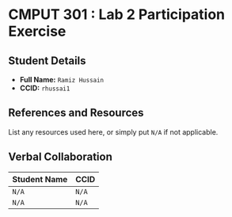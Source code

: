 # CMPUT 301 : Lab 2 Participation Exercise

## Student Details

- **Full Name:** `Ramiz Hussain`
- **CCID:** `rhussai1`

## References and Resources

List any resources used here, or simply put `N/A` if not applicable.

## Verbal Collaboration

| Student Name | CCID      |
| ------------ | --------- |
| `N/A`        | `N/A`     |
| `N/A`        | `N/A`     |
